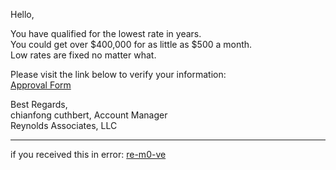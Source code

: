 Hello,

You have qualified for the lowest rate in years.  
You could get over \$400,000 for as little as \$500 a month.  
Low rates are fixed no matter what.

Please visit the link below to verify your information:  
[Approval Form](http://www.lenxzc.com/index2.php?refid=malx)

Best Regards,  
chianfong cuthbert, Account Manager  
Reynolds Associates, LLC

--------------------  
if you received this in error: [re-m0-ve](http://www.lenxzc.com/r.php)